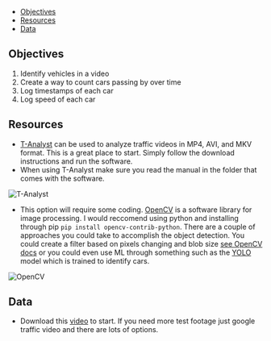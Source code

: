 
- [Objectives](#objectives)
- [Resources](#resources)
- [Data](#data)


## Objectives
1. Identify vehicles in a video
2. Create a way to count cars passing by over time
3. Log timestamps of each car
4. Log speed of each car
## Resources 

- [T-Analyst](https://bitbucket.org/TrafficAndRoads/tanalyst/wiki/Manual) can be used to analyze traffic videos in MP4, AVI, and MKV format. This is a great place to start. Simply follow the download instructions and run the software. 
- When using T-Analyst make sure you read the manual in the folder that comes with the software. 

![T-Analyst](https://i.imgur.com/BxZvStE.png "T-Analyst")



- This option will require some coding. [OpenCV](https://opencv.org/) is a software library for image processing. I would reccomend using python and installing through pip `pip install opencv-contrib-python`. There are a couple of approaches you could take to accomplish the object detection. You could create a filter based on pixels changing and blob size [see OpenCV docs](https://docs.opencv.org/3.4/d0/d7a/classcv_1_1SimpleBlobDetector.html) or you could even use ML through something such as the [YOLO](https://www.codespeedy.com/yolo-object-detection-from-image-with-opencv-and-python/#:~:text=YOLO%20is%20an%20object%20detection%20algorithm%20or%20model,entire%20image%20in%20one%20go%20and%20detects%20objects.) model which is trained to identify cars. 

![OpenCV](https://i.ytimg.com/vi/Q3RXwBAP-dk/hqdefault.jpg "YOLO OPENCV")


## Data

- Download this [video](https://drive.google.com/file/d/1N5wV9OVsMDInEIPbmgtwPi23dcVUtUAA/view?usp=sharing) to start. If you need more test footage just google traffic video and there are lots of options. 
  


